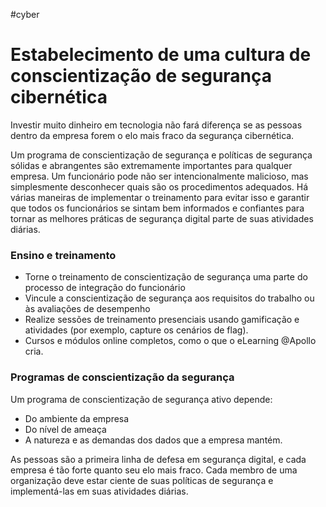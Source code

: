 #cyber 
# Estabelecimento de uma cultura de conscientização de segurança cibernética

Investir muito dinheiro em tecnologia não fará diferença se as pessoas dentro da empresa forem o elo mais fraco da segurança cibernética.

Um programa de conscientização de segurança e políticas de segurança sólidas e abrangentes são extremamente importantes para qualquer empresa. Um funcionário pode não ser intencionalmente malicioso, mas simplesmente desconhecer quais são os procedimentos adequados. Há várias maneiras de implementar o treinamento para evitar isso e garantir que todos os funcionários se sintam bem informados e confiantes para tornar as melhores práticas de segurança digital parte de suas atividades diárias.

### Ensino e treinamento

- Torne o treinamento de conscientização de segurança uma parte do processo de integração do funcionário
- Vincule a conscientização de segurança aos requisitos do trabalho ou às avaliações de desempenho
- Realize sessões de treinamento presenciais usando gamificação e atividades (por exemplo, capture os cenários de flag).
- Cursos e módulos online completos, como o que o eLearning @Apollo cria.

### Programas de conscientização da segurança

Um programa de conscientização de segurança ativo depende:

- Do ambiente da empresa
- Do nível de ameaça
- A natureza e as demandas dos dados que a empresa mantém.

As pessoas são a primeira linha de defesa em segurança digital, e cada empresa é tão forte quanto seu elo mais fraco. Cada membro de uma organização deve estar ciente de suas políticas de segurança e implementá-las em suas atividades diárias.













